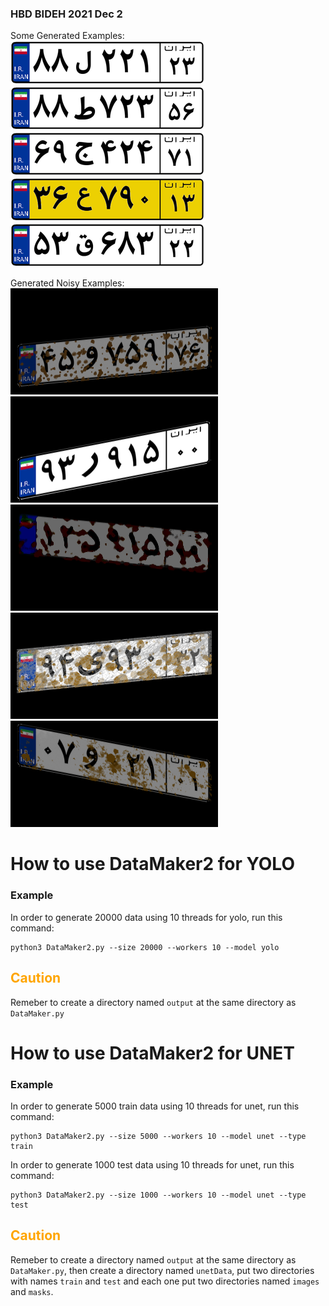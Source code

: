 <h3>
HBD BIDEH
2021 Dec 2
</h3>

Some Generated Examples:<br/>
<img src="generated_examples/1.png">
<img src="generated_examples/2.png"><br/>
<img src="generated_examples/3.png">
<img src="generated_examples/4.png"><br/>
<img src="generated_examples/5.png">

Generated Noisy Examples:<br/>
<img src="generated_examples/noisy1.png">
<img src="generated_examples/noisy2.png"><br/>
<img src="generated_examples/noisy3.png">
<img src="generated_examples/noisy4.png"><br/>
<img src="generated_examples/noisy5.png">


<h1>How to use DataMaker2 for YOLO</h1>
<h3>Example</h3>

In order to generate 20000 data using 10 threads for yolo, run this command:

```
python3 DataMaker2.py --size 20000 --workers 10 --model yolo
```

<h2 style="color: orange;"> Caution </h2>

Remeber to create a directory named ``` output ``` at the same directory as ```DataMaker.py```


<h1>How to use DataMaker2 for UNET</h1>
<h3>Example</h3>

In order to generate 5000 train data using 10 threads for unet, run this command:

```
python3 DataMaker2.py --size 5000 --workers 10 --model unet --type train
```

In order to generate 1000 test data using 10 threads for unet, run this command:

```
python3 DataMaker2.py --size 1000 --workers 10 --model unet --type test
```

<h2 style="color: orange;"> Caution </h2>

Remeber to create a directory named ``` output ``` at the same directory as ```DataMaker.py```, then create a directory named ```unetData```, put two directories with names ```train``` and ```test``` and each one put two directories named ```images``` and ```masks```.